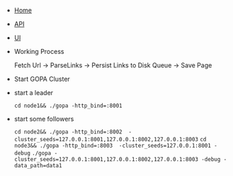* [Home](/home) 
* [API](/api)
* [UI](/ui)


*  Working Process

    Fetch Url -> ParseLinks -> Persist Links to Disk Queue -> Save Page


* Start GOPA Cluster

- start a leader

    ` cd node1&& ./gopa -http_bind=:8001 `

- start some followers

    ` cd node2&& ./gopa -http_bind=:8002  -cluster_seeds=127.0.0.1:8001,127.0.0.1:8002,127.0.0.1:8003 `
    ` cd node3&& ./gopa -http_bind=:8003  -cluster_seeds=127.0.0.1:8001 -debug `
    ` ./gopa -cluster_seeds=127.0.0.1:8001,127.0.0.1:8002,127.0.0.1:8003 -debug -data_path=data1 `
